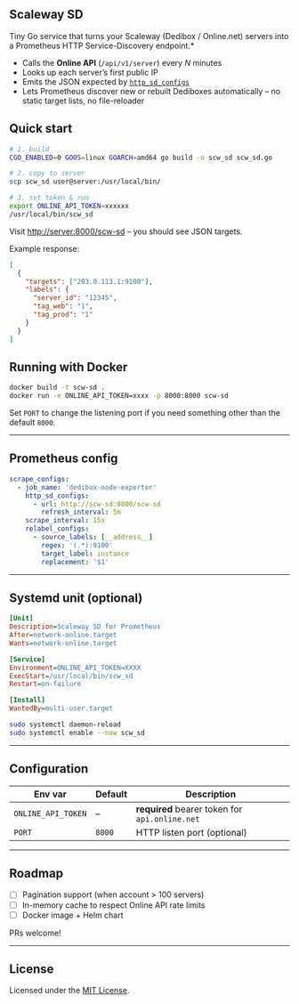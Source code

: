 ## Scaleway SD

Tiny Go service that turns your Scaleway (Dedibox / Online.net) servers into a Prometheus HTTP Service-Discovery endpoint.*

* Calls the **Online API** (`/api/v1/server`) every *N* minutes
* Looks up each server’s first public IP
* Emits the JSON expected by [`http_sd_configs`](https://prometheus.io/docs/prometheus/latest/configuration/configuration/#http_sd_config)
* Lets Prometheus discover new or rebuilt Dediboxes automatically – no static target lists, no file-reloader

## Quick start

```bash
# 1. build
CGO_ENABLED=0 GOOS=linux GOARCH=amd64 go build -o scw_sd scw_sd.go

# 2. copy to server
scp scw_sd user@server:/usr/local/bin/

# 3. set token & run
export ONLINE_API_TOKEN=xxxxxx
/usr/local/bin/scw_sd
```

Visit [http://server:8000/scw-sd](http://server:8000/scw-sd) – you should see JSON targets.

Example response:

```json
[
  {
    "targets": ["203.0.113.1:9100"],
    "labels": {
      "server_id": "12345",
      "tag_web": "1",
      "tag_prod": "1"
    }
  }
]
```

## Running with Docker

```bash
docker build -t scw-sd .
docker run -e ONLINE_API_TOKEN=xxxx -p 8000:8000 scw-sd
```

Set `PORT` to change the listening port if you need something other than the default `8000`.

---

## Prometheus config

```yaml
scrape_configs:
  - job_name: 'dedibox-node-exporter'
    http_sd_configs:
      - url: http://scw-sd:8000/scw-sd
        refresh_interval: 5m
    scrape_interval: 15s
    relabel_configs:
      - source_labels: [__address__]
        regex: '(.*):9100'
        target_label: instance
        replacement: '$1'
```

---

## Systemd unit (optional)

```ini
[Unit]
Description=Scaleway SD for Prometheus
After=network-online.target
Wants=network-online.target

[Service]
Environment=ONLINE_API_TOKEN=XXXX
ExecStart=/usr/local/bin/scw_sd
Restart=on-failure

[Install]
WantedBy=multi-user.target
```

```bash
sudo systemctl daemon-reload
sudo systemctl enable --now scw_sd
```

---

## Configuration

| Env var            | Default | Description                                    |
| ------------------ | ------- | ---------------------------------------------- |
| `ONLINE_API_TOKEN` | –       | **required** bearer token for `api.online.net` |
| `PORT`             | `8000`  | HTTP listen port (optional)                    |

---

## Roadmap

* [ ] Pagination support (when account > 100 servers)
* [ ] In-memory cache to respect Online API rate limits
* [ ] Docker image + Helm chart

PRs welcome!

---

## License

Licensed under the [MIT License](LICENSE).
